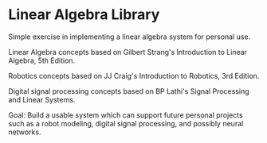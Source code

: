 # Linear Algebra Library

Simple exercise in implementing a linear algebra system for personal use.

Linear Algebra concepts based on Gilbert Strang's Introduction to Linear Algebra, 5th Edition.

Robotics concepts based on JJ Craig's Introduction to Robotics, 3rd Edition.

Digital signal processing concepts based on BP Lathi's Signal Processing and Linear Systems.

Goal: Build a usable system which can support future personal projects such as a robot modeling, digital signal processing, and possibly neural networks.
